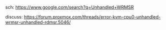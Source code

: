sch: https://www.google.com/search?q=Unhandled+WRMSR

discuss:
https://forum.proxmox.com/threads/error-kvm-cpu0-unhandled-wrmsr-unhandled-rdmsr.5046/
